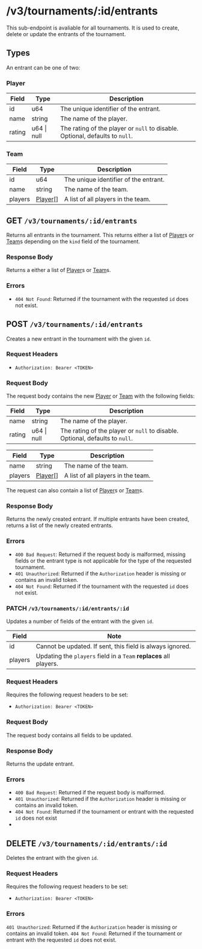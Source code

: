 # /v3/tournaments/:id/entrants

This sub-endpoint is avaliable for all tournaments. It is used to create, delete or update the entrants of the tournament.

## Types

An entrant can be one of two:

### Player

| Field  | Type            | Description                                                                  |
| ------ | --------------- | ---------------------------------------------------------------------------- |
| id     | u64             | The unique identifier of the entrant.                                        |
| name   | string          | The name of the player.                                                      |
| rating | u64 &#124; null | The rating of the player or `null` to disable. Optional, defaults to `null`. |

### Team

| Field   | Type                | Description                        |
| ------- | ------------------- | ---------------------------------- |
| id      | u64                 | The unique identifier of the entrant. |
| name    | string              | The name of the team.              |
| players | [Player](#player)[] | A list of all players in the team. |

## GET `/v3/tournaments/:id/entrants`

Returns all entrants in the tournament. This returns either a list of [Player](#player)s or [Team](#team)s depending on the `kind` field of the tournament.

### Response Body

Returns a either a list of [Player](#player)s or [Team](#team)s.

### Errors

- `404 Not Found`: Returned if the tournament with the requested `id` does not exist.

## POST `/v3/tournaments/:id/entrants`

Creates a new entrant in the tournament with the given `id`.

### Request Headers

- `Authorization: Bearer <TOKEN>`

### Request Body

The request body contains the new [Player](#player) or [Team](#team) with the following fields:

| Field  | Type            | Description                                                                  |
| ------ | --------------- | ---------------------------------------------------------------------------- |
| name   | string          | The name of the player.                                                      |
| rating | u64 &#124; null | The rating of the player or `null` to disable. Optional, defaults to `null`. |

| Field   | Type                | Description                        |
| ------- | ------------------- | ---------------------------------- |
| name    | string              | The name of the team.              |
| players | [Player](#player)[] | A list of all players in the team. |

The request can also contain a list of [Player](#player)s or [Team](#team)s.

### Response Body

Returns the newly created entrant. If multiple entrants have been created, returns a list of the newly created entrants.

### Errors

- `400 Bad Request`: Returned if the request body is malformed, missing fields or the entrant type is not applicable for the type of the requested tournament.
- `401 Unauthorized`: Returned if the `Authorization` header is missing or contains an invalid token.
- `404 Not Found`: Returned if the tournament with the requested `id` does not exist.

### PATCH `/v3/tournaments/:id/entrants/:id`

Updates a number of fields of the entrant with the given `id`.

| Field   | Note                                                               |
| ------- | ------------------------------------------------------------------ |
| id      | Cannot be updated. If sent, this field is always ignored.          |
| players | Updating the `players` field in a `Team` **replaces** all players. |

### Request Headers

Requires the following request headers to be set:
- `Authorization: Bearer <TOKEN>`

### Request Body

The request body contains all fields to be updated.

### Response Body

Returns the update entrant.

### Errors

- `400 Bad Request`: Returned if the request body is malformed.
- `401 Unauthorized`: Returned if the `Authorization` header is missing or contains an invalid token.
- `404 Not Found`: Returned if the tournament or entrant with the requested `id` does not exist
-
## DELETE `/v3/tournaments/:id/entrants/:id`

Deletes the entrant with the given `id`.

### Request Headers

Requires the following request headers to be set:
- `Authorization: Bearer <TOKEN>`

### Errors

`401 Unauthorized`: Returned if the `Authorization` header is missing or contains an invalid token.
`404 Not Found`: Returned if the tournament or entrant with the requested `id` does not exist.
